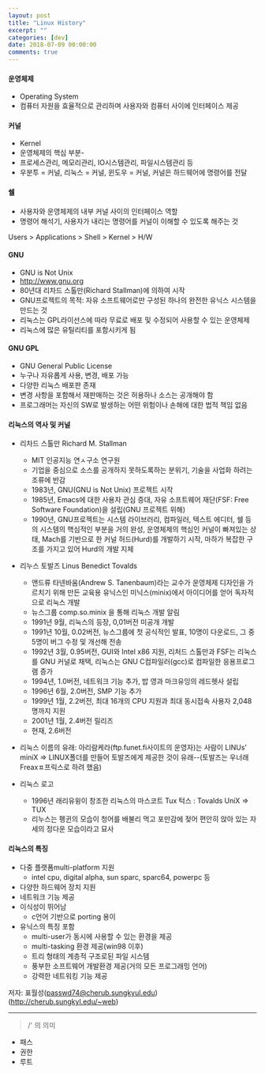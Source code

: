 ```yaml
---
layout: post
title: "Linux History"
excerpt: ""
categories: [dev]
date: 2018-07-09 00:00:00
comments: true
---
```


#### 운영체제
- Operating System
- 컴퓨터 자원을 효율적으로 관리하며 사용자와 컴퓨터 사이에 인터페이스 제공

#### 커널
- Kernel
- 운영체제의 핵심 부분-
- 프로세스관리, 메모리관리, IO시스템관리, 파일시스템관리 등
- 우분투 = 커널, 리눅스 = 커널, 윈도우 = 커널, 커널은 하드웨어에 명령어를 전달

#### 쉘
- 사용자와 운영체제의 내부 커널 사이의 인터페이스 역할
- 명령어 해석기, 사용자가 내리는 명령어를 커널이 이해할 수 있도록 해주는 것

Users > Applications > Shell > Kernel > H/W

#### GNU
- GNU is Not Unix
- http://www.gnu.org
- 80년대 리차드 스톨만(Richard Stallman)에 의하여 시작
- GNU프로젝트의 목적: 자유 소프트웨어로만 구성된 하나의 완전한 유닉스 시스템을 만드는 것
- 리눅스는 GPL라이선스에 따라 무료로 배포 및 수정되어 사용할 수 있는 운영체제
- 리눅스에 많은 유틸리티를 포함시키게 됨

#### GNU GPL
- GNU General Public License
- 누구나 자유롭게 사용, 변경, 배포 가능
- 다양한 리눅스 배포판 존재
- 변경 사항을 포함해서 재판매하는 것은 허용하나 소스는 공개해야 함
- 프로그래머는 자신의 SW로 발생하는 어떤 위험이나 손해에 대한 법적 책임 없음

#### 리눅스의 역사 및 커널
- 리차드 스톨만 Richard M. Stallman
    - MIT 인공지능 연ㅅ구소 연구원
    - 기업을 중심으로 소스를 공개하지 못하도록하는 분위기, 기술을 사업화 하려는 조류에 반감
    - 1983년, GNU(GNU is Not Unix) 프로젝트 시작
    - 1985년, Emacs에 대한 사용자 관심 증대, 자유 소프트웨어 재단(FSF: Free Software Foundation)을 설립(GNU 프로젝트 위해)
    - 1990년, GNU프로젝트는 시스템 라이브러리, 컴파일러, 텍스트 에디터, 쉘 등의 시스템의 핵심적인 부분을 거의 완성, 운영체제의 핵심인 커널이 빠져있는 상태, Mach를 기반으로 한 커널 허드(Hurd)를 개발하기 시작, 마하가 복잡한 구조를 가지고 있어 Hurd의 개발 지체
- 리누스 토발즈 Linus Benedict Tovalds
    - 앤드류 타넨바움(Andrew S. Tanenbaum)라는 교수가 운영체제 디자인을 가르치기 위해 만든 교육용 유닉스인 미닉스(minix)에서 아이디어를 얻어 독자적으로 리눅스 개발
    - 뉴스그룹 comp.so.minix 을 통해 리눅스 개발 알림
    - 1991년 9월, 리눅스의 등장, 0,01버전 미공개 개발
    - 1991년 10월, 0.02버전, 뉴스그룹에 첫 공식적인 발표, 10명이 다운로드, 그 중 5명이 버그 수정 및 개선해 전송
    - 1992년 3월, 0.95버전, GUI와 Intel x86 지원, 리처드 스톨만과 FSF는 리눅스를 GNU 커널로 채택, 리눅스는 GNU C컴파일러(gcc)로 컴파일한 응용프로그램 증가
    - 1994년, 1.0버전, 네트워크 기능 추가, 밥 영과 마크유잉의 레드헷사 설립
    - 1996년 6월, 2.0버전, SMP 기능 추가
    - 1999년 1월, 2.2버전, 최대 16개의 CPU 지원과 최대 동시접속 사용자 2,048명까지 지원
    - 2001년 1월, 2.4버전 릴리즈
    - 현재, 2.6버전

- 리눅스 이름의 유래: 아리람케라(ftp.funet.fi사이트의 운영자)는 사람이 LINUs' miniX => LINUX폴더를 만들어 토발즈에게 제공한 것이 유래--(토발즈는 우너래 Freaxㅍ프릭스로 하려 했음)

- 리눅스 로고
    - 1996년 래리유윙이 창조한 리눅스의 마스코트 Tux 턱스 : Tovalds UniX => TUX
    - 리누스는 펭귄의 모습이 청어를 배불리 먹고 포만감에 젖어 편안히 앉아 있는 자세의 정다운 모습이라고 묘사

#### 리눅스의 특징
- 다중 플랫폼multi-platform 지원
    - intel cpu, digital alpha, sun sparc, sparc64, powerpc 등
- 다양한 하드웨어 장치 지원
- 네트워크 기능 제공
- 이식성이 뛰어남
    - c언어 기반으로 porting 용이
- 유닉스의 특징 포함
    - multi-user가 동시에 사용할 수 있는 환경을 제공
    - multi-tasking 환경 제공(win98 이후)
    - 트리 형태의 계층적 구조로된 파일 시스템
    - 풍부한 소프트웨어 개발환경 제공(거의 모든 프로그래밍 언어)
    - 강력한 네트워킹 기능 제공

저자: 표월성(passwd74@cherub.sungkyul.edu)(http://cherub.sungkyl.edu/~web)


---

> /' 의 의미
- 패스
- 권한
- 루트
